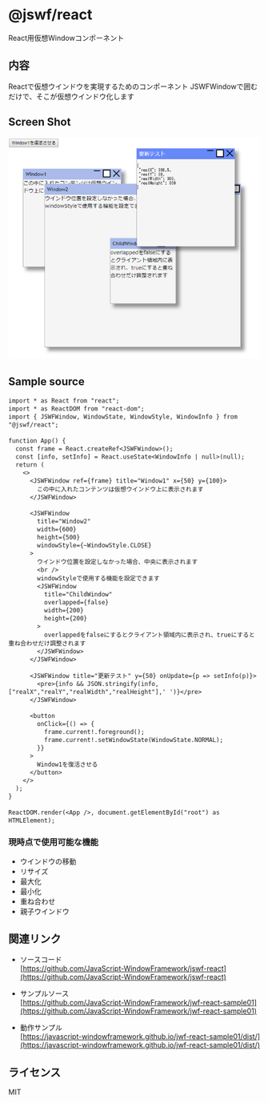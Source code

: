 # @jswf/react

React用仮想Windowコンポーネント

## 内容

Reactで仮想ウインドウを実現するためのコンポーネント
JSWFWindowで囲むだけで、そこが仮想ウインドウ化します

## Screen Shot

![ScreenShot](https://raw.githubusercontent.com/JavaScript-WindowFramework/jwf-react-sample01/ScreenShot/ScreenShot.png)

## Sample source

```index.tsx
import * as React from "react";
import * as ReactDOM from "react-dom";
import { JSWFWindow, WindowState, WindowStyle, WindowInfo } from "@jswf/react";

function App() {
  const frame = React.createRef<JSWFWindow>();
  const [info, setInfo] = React.useState<WindowInfo | null>(null);
  return (
    <>
      <JSWFWindow ref={frame} title="Window1" x={50} y={100}>
        この中に入れたコンテンツは仮想ウインドウ上に表示されます
      </JSWFWindow>

      <JSWFWindow
        title="Window2"
        width={600}
        height={500}
        windowStyle={~WindowStyle.CLOSE}
      >
        ウインドウ位置を設定しなかった場合、中央に表示されます
        <br />
        windowStyleで使用する機能を設定できます
        <JSWFWindow
          title="ChildWindow"
          overlapped={false}
          width={200}
          height={200}
        >
          overlappedをfalseにするとクライアント領域内に表示され、trueにすると重ね合わせだけ調整されます
        </JSWFWindow>
      </JSWFWindow>

      <JSWFWindow title="更新テスト" y={50} onUpdate={p => setInfo(p)}>
        <pre>{info && JSON.stringify(info,["realX","realY","realWidth","realHeight"],' ')}</pre>
      </JSWFWindow>

      <button
        onClick={() => {
          frame.current!.foreground();
          frame.current!.setWindowState(WindowState.NORMAL);
        }}
      >
        Window1を復活させる
      </button>
    </>
  );
}

ReactDOM.render(<App />, document.getElementById("root") as HTMLElement);
```

### 現時点で使用可能な機能

- ウインドウの移動
- リサイズ
- 最大化
- 最小化
- 重ね合わせ
- 親子ウインドウ

## 関連リンク

- ソースコード  
[https://github.com/JavaScript-WindowFramework/jswf-react](https://github.com/JavaScript-WindowFramework/jswf-react)

- サンプルソース  
[https://github.com/JavaScript-WindowFramework/jwf-react-sample01](https://github.com/JavaScript-WindowFramework/jwf-react-sample01)

- 動作サンプル  
[https://javascript-windowframework.github.io/jwf-react-sample01/dist/](https://javascript-windowframework.github.io/jwf-react-sample01/dist/)

## ライセンス

MIT
